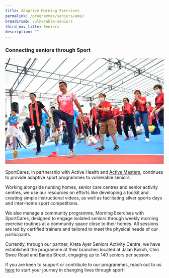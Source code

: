 ```yaml
---
title: Adaptive Morning Exercises
permalink: /programmes/seniors/ame/
breadcrumb: vulnerable-seniors
third_nav_title: Seniors
description: ""
---
```

### Connecting seniors through Sport 

![](/images/Marcus%20Tan%20at%20KOC%202022.png)

SportCares, in partnership with Active Health and [Active Masters](https://www.myactivesg.com/Programmes/For-Masters-and-Seniors), continues to provide adaptive sport programmes to vulnerable seniors. 

Working alongside nursing homes, senior care centres and senior activity centres, we use our resources on efforts like developing a toolkit and creating simple instructional videos, as well as facilitating silver sports days and inter-home sport competitions.

We also manage a community programme, Morning Exercises with SportCares, designed to engage isolated seniors through weekly morning exercise routines at a community space close to their homes. All sessions are led by certified trainers and tailored to meet the physical needs of our participants.

Currently, through our partner, Kreta Ayer Seniors Activity Centre, we have established the programme at their branches located at Jalan Kukoh, Chin Swee Road and Banda Street, engaging up to 140 seniors per session.

If you are keen to support or contribute to our programmes, reach out to us [here](mailto:sportcares@sport.gov.sg)  to start your journey in changing lives through sport!